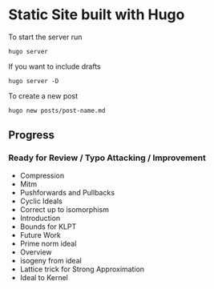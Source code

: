 # Static Site built with Hugo

To start the server run

```
hugo server
```

If you want to include drafts

```
hugo server -D
```

To create a new post

```
hugo new posts/post-name.md
```

## Progress

### Ready for Review / Typo Attacking / Improvement

- Compression
- Mitm
- Pushforwards and Pullbacks
- Cyclic Ideals
- Correct up to isomorphism 
- Introduction
- Bounds for KLPT
- Future Work
- Prime norm ideal
- Overview
- isogeny from ideal
- Lattice trick for Strong Approximation
- Ideal to Kernel 

